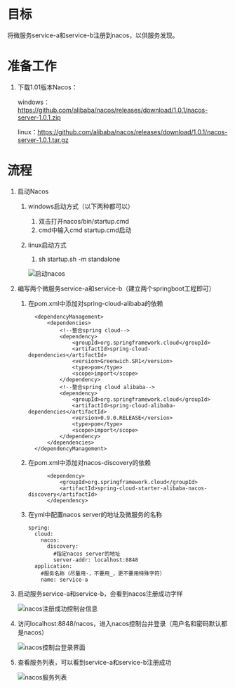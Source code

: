 # 目标

将微服务service-a和service-b注册到nacos，以供服务发现。



# 准备工作

1. 下载1.01版本Nacos：

   windows：https://github.com/alibaba/nacos/releases/download/1.0.1/nacos-server-1.0.1.zip

   linux：https://github.com/alibaba/nacos/releases/download/1.0.1/nacos-server-1.0.1.tar.gz



# 流程

1. 启动Nacos
   1. windows启动方式（以下两种都可以）
      1. 双击打开nacos/bin/startup.cmd
      2. cmd中输入cmd startup.cmd启动
      
   2. linux启动方式
      
      1. sh startup.sh -m standalone
      
      ![启动nacos](https://github.com/undestiny/SpringCloud-Alibaba-Learning/blob/master/1.Nacos/1.1%20%E9%9B%86%E6%88%90Nacos/docs/%E5%90%AF%E5%8A%A8nacos.png?raw=true)
      
      
   
2. 编写两个微服务service-a和service-b（建立两个springboot工程即可）

   1. 在pom.xml中添加对spring-cloud-alibaba的依赖

      ```
      	<dependencyManagement>
      		<dependencies>
      			<!--整合spring cloud-->
      			<dependency>
      				<groupId>org.springframework.cloud</groupId>
      				<artifactId>spring-cloud-dependencies</artifactId>
      				<version>Greenwich.SR1</version>
      				<type>pom</type>
      				<scope>import</scope>
      			</dependency>
      			<!--整合spring cloud alibaba-->
      			<dependency>
      				<groupId>org.springframework.cloud</groupId>
      				<artifactId>spring-cloud-alibaba-dependencies</artifactId>
      				<version>0.9.0.RELEASE</version>
      				<type>pom</type>
      				<scope>import</scope>
      			</dependency>
      		</dependencies>
      	</dependencyManagement>
      ```

      

   2. 在pom.xml中添加对nacos-discovery的依赖

      ```
      		<dependency>
      			<groupId>org.springframework.cloud</groupId>
      			<artifactId>spring-cloud-starter-alibaba-nacos-discovery</artifactId>
      		</dependency>
      ```

   3. 在yml中配置nacos server的地址及微服务的名称

      ```
      spring:
        cloud:
          nacos:
            discovery:
              #指定nacos server的地址
              server-addr: localhost:8848
        application:
          #服务名称（尽量用-，不要用_，更不要用特殊字符）
          name: service-a
      ```

      

3. 启动服务service-a和service-b，会看到nacos注册成功字样

   ![nacos注册成功控制台信息](https://github.com/undestiny/SpringCloud-Alibaba-Learning/blob/master/1.Nacos/1.1%20%E9%9B%86%E6%88%90Nacos/docs/nacos%E6%B3%A8%E5%86%8C%E6%88%90%E5%8A%9F%E6%8E%A7%E5%88%B6%E5%8F%B0%E4%BF%A1%E6%81%AF.png?raw=true)

   

4. 访问localhost:8848/nacos，进入nacos控制台并登录（用户名和密码默认都是nacos）

   ![nacos控制台登录界面](https://github.com/undestiny/SpringCloud-Alibaba-Learning/blob/master/1.Nacos/1.1%20%E9%9B%86%E6%88%90Nacos/docs/nacos%E6%8E%A7%E5%88%B6%E5%8F%B0%E7%99%BB%E5%BD%95%E7%95%8C%E9%9D%A2.png?raw=true)

   

5. 查看服务列表，可以看到service-a和service-b注册成功

   ![nacos服务列表](https://github.com/undestiny/SpringCloud-Alibaba-Learning/blob/master/1.Nacos/1.1%20%E9%9B%86%E6%88%90Nacos/docs/nacos%E6%9C%8D%E5%8A%A1%E5%88%97%E8%A1%A8.png?raw=true)

   

